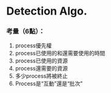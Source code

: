 # Detection Algo.
  ### 考量（6點）：
  1. process優先權
  2. process已使用的和還需要使用的時間
  3. process已使用的資源
  4. process還需要的資源
  5. 多少process將被終止
  6. Process是“互動”還是“批次”